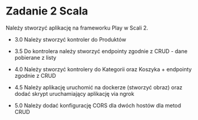 # Zadanie 2 Scala

Należy stworzyć aplikację na frameworku Play w Scali 2.

- 3.0 Należy stworzyć kontroler do Produktów

- 3.5 Do kontrolera należy stworzyć endpointy zgodnie z CRUD - dane pobierane z listy

- 4.0 Należy stworzyć kontrolery do Kategorii oraz Koszyka + endpointy zgodnie z CRUD

- 4.5 Należy aplikację uruchomić na dockerze (stworzyć obraz) oraz dodać skrypt uruchamiający aplikację via ngrok

- 5.0 Należy dodać konfigurację CORS dla dwóch hostów dla metod CRUD